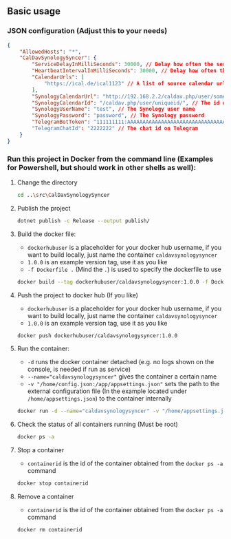 ## Basic usage

### JSON configuration (Adjust this to your needs)
```json
{
    "AllowedHosts": "*",
    "CalDavSynologySyncer": {
        "ServiceDelayInMilliSeconds": 30000, // Delay how often the service syncs
        "HeartbeatIntervalInMilliSeconds": 30000, // Delay how often the service logs a heartbeat message
        "CalendarUrls": [
            "https://ical.de/ical1123" // A list of source calendar urls (e.g. from the web)
        ],
        "SynologyCalendarUrl": "http://192.168.2.2/caldav.php/user/someid", // Your URL to your Synology calendar
        "SynologyCalendarId": "/caldav.php/user/uniqueid/", // The id of the Synology calendar
        "SynologyUserName": "test", // The Synology user name
        "SynologyPassword": "password", // The Synology password
        "TelegramBotToken": "111111111:AAAAAAAAAAAAAAAAAAAAAAAAAAAAAAAAAAA", // A bot token from Telegram to send error logs to a chat, follow https://core.telegram.org/bots/api
        "TelegramChatId": "2222222" // The chat id on Telegram
    }
}
```


### Run this project in Docker from the command line (Examples for Powershell, but should work in other shells as well):

1. Change the directory
    ```bash
    cd ..\src\CalDavSynologySyncer
    ```

2. Publish the project
    ```bash
    dotnet publish -c Release --output publish/
    ```

3. Build the docker file:
    * `dockerhubuser` is a placeholder for your docker hub username, if you want to build locally, just name the container `caldavsynologysyncer`
    * `1.0.0` is an example version tag, use it as you like
    * `-f Dockerfile .` (Mind the `.`) is used to specify the dockerfile to use

    ```bash
    docker build --tag dockerhubuser/caldavsynologysyncer:1.0.0 -f Dockerfile .
    ```

4. Push the project to docker hub (If you like)
    * `dockerhubuser` is a placeholder for your docker hub username, if you want to build locally, just name the container `caldavsynologysyncer`
    * `1.0.0` is an example version tag, use it as you like

    ```bash
    docker push dockerhubuser/caldavsynologysyncer:1.0.0
    ```

5. Run the container:
    * `-d` runs the docker container detached (e.g. no logs shown on the console, is needed if run as service)
    * `--name="caldavsynologysyncer"` gives the container a certain name
    * `-v "/home/config.json:/app/appsettings.json"` sets the path to the external configuration file (In the example located under `/home/appsettings.json`) to the container internally
    
    ```bash
    docker run -d --name="caldavsynologysyncer" -v "/home/appsettings.json:/app/appsettings.json" --restart=always dockerhubuser/caldavsynologysyncer:1.0.0
    ```

6. Check the status of all containers running (Must be root)
    ```bash
    docker ps -a
    ```

7. Stop a container
    * `containerid` is the id of the container obtained from the `docker ps -a` command
    ```bash
    docker stop containerid
    ```

8. Remove a container
    * `containerid` is the id of the container obtained from the `docker ps -a` command
    ```bash
    docker rm containerid
    ```